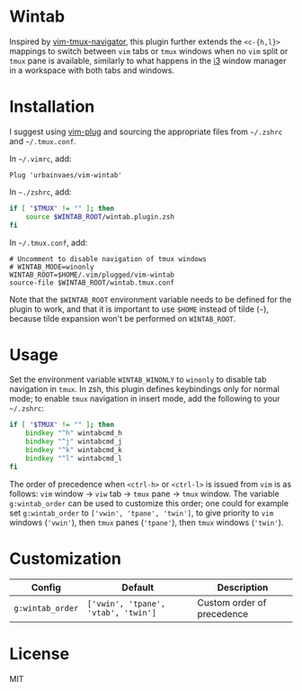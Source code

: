 # Wintab

Inspired by [vim-tmux-navigator](https://github.com/christoomey/vim-tmux-navigator),
this plugin further extends the `<c-{h,l}>` mappings to switch between `vim` tabs or `tmux` windows when no `vim` split or `tmux` pane is available,
similarly to what happens in the [i3](https://i3wm.org) window manager in a workspace with both tabs and windows.

# Installation

I suggest using [vim-plug](https://github.com/junegunn/vim-plug)
and sourcing the appropriate files from `~/.zshrc` and `~/.tmux.conf`.

In `~/.vimrc`, add:
```vim
Plug 'urbainvaes/vim-wintab'
```
In `~./zshrc`, add:
```zsh
if [ "$TMUX" != "" ]; then
    source $WINTAB_ROOT/wintab.plugin.zsh
fi
```
In `~/.tmux.conf`, add:
```tmux
# Uncomment to disable navigation of tmux windows
# WINTAB_MODE=winonly
WINTAB_ROOT=$HOME/.vim/plugged/vim-wintab
source-file $WINTAB_ROOT/wintab.tmux.conf
```
Note that the `$WINTAB_ROOT` environment variable needs to be defined for the plugin to work,
and that it is important to use `$HOME` instead of tilde (`~`),
because tilde expansion won't be performed on `WINTAB_ROOT`.

# Usage

Set the environment variable `WINTAB_WINONLY` to `winonly` to disable tab navigation in `tmux`.
In zsh, this plugin defines keybindings only for normal mode;
to enable `tmux` navigation in insert mode,
add the following to your `~/.zshrc`:
```zsh
if [ "$TMUX" != "" ]; then
    bindkey "^h" wintabcmd_h
    bindkey "^j" wintabcmd_j
    bindkey "^k" wintabcmd_k
    bindkey "^l" wintabcmd_l
fi
```
The order of precedence when `<ctrl-h>` or `<ctrl-l>` is issued from `vim` is as follows:
`vim` window → `viw` tab → `tmux` pane → `tmux` window.
The variable `g:wintab_order` can be used to customize this order;
one could for example set `g:wintab_order` to `['vwin', 'tpane', 'twin']`,
to give priority to `vim` windows (`'vwin'`), then `tmux` panes (`'tpane'`), then `tmux` windows (`'twin'`).

# Customization

| Config           | Default                             | Description                |
| ------           | -------                             | -----------                |
| `g:wintab_order` | `['vwin', 'tpane', 'vtab', 'twin']` | Custom order of precedence |

# License

MIT

